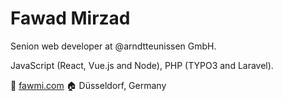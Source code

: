 # Fawad Mirzad
Senion web developer at @arndtteunissen GmbH.

JavaScript (React, Vue.js and Node), PHP (TYPO3 and Laravel).

:pencil: [fawmi.com](https://fawmi.com/)
:house: Düsseldorf, Germany
